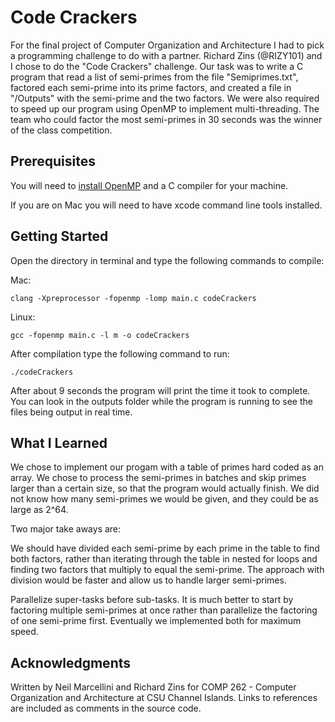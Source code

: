 # Code Crackers
For the final project of Computer Organization and Architecture I had to pick a programming challenge to do with a partner.
Richard Zins (@RIZY101) and I chose to do the "Code Crackers" challenge. Our task was to write a C program that read a list of
semi-primes from the file "Semiprimes.txt", factored each semi-prime into its prime factors, and created a file in "/Outputs"
with the semi-prime and the two factors. We were also required to speed up our program using OpenMP to implement 
multi-threading. The team who could factor the most semi-primes in 30 seconds was the winner of the class competition.

## Prerequisites
You will need to [install OpenMP](https://www.geeksforgeeks.org/openmp-introduction-with-installation-guide/) and a C compiler for your machine.

If you are on Mac you will need to have xcode command line tools installed.

## Getting Started
Open the directory in terminal and type the following commands to compile:

Mac:

`clang -Xpreprocessor -fopenmp -lomp main.c codeCrackers`

Linux:

`gcc -fopenmp main.c -l m -o codeCrackers`

After compilation type the following command to run:

`./codeCrackers`

After about 9 seconds the program will print the time it took to complete. You can look in the outputs 
folder while the program is running to see the files being output in real time.

## What I Learned
We chose to implement our progam with a table of primes hard coded as an array. We chose to process the semi-primes in batches and skip primes larger than a certain size, so that the program would actually finish. We did not know how many semi-primes we would be given, and they could be as large as 2^64. 

Two major take aways are:

We should have divided each semi-prime by each prime in the table to find both factors, rather than iterating through the table in nested for loops and finding two factors that multiply to equal the semi-prime. The approach with division would be faster and allow us to handle larger semi-primes. 

Parallelize super-tasks before sub-tasks. It is much better to start by factoring multiple semi-primes at once rather than parallelize the factoring of one semi-prime first. Eventually we implemented both for maximum speed.

## Acknowledgments
Written by Neil Marcellini and Richard Zins for COMP 262 - Computer Organization and Architecture at CSU Channel Islands.
Links to references are included as comments in the source code.
